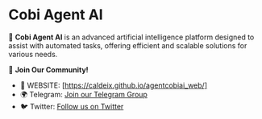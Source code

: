 # Cobi Agent AI

🚀 **Cobi Agent AI** is an advanced artificial intelligence platform designed to assist with automated tasks, offering efficient and scalable solutions for various needs.

📢 **Join Our Community!**
- 🚀 WEBSITE: [https://caldeix.github.io/agentcobiai_web/]
- 🌍 Telegram: [Join our Telegram Group](https://t.me/+kply1_olLgFiMzI0)
- 🐦 Twitter: [Follow us on Twitter](https://x.com/_caldeiX)
